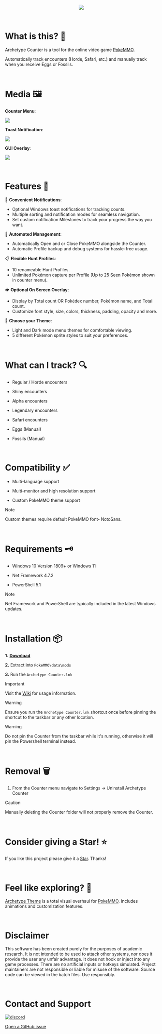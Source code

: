 <p align="center">
  <img src="/.github/images/main_logo.png">
</p>

&nbsp;

# What is this? 💭
Archetype Counter is a tool for the online video game [PokeMMO](https://pokemmo.com/).

Automatically track encounters (Horde, Safari, etc.) and manually track when you receive Eggs or Fossils.
 
&nbsp;

# Media 🖼️
**Counter Menu**:
<p align="left">
  <img src="/.github/images/main_preview.png">
</p>

**Toast Notification**:
<p align="left">
  <img src="/.github/images/toast_notification.png">
</p>

**GUI Overlay**:
<p align="left">
  <img src="/.github/images/gui_overlay.png">
</p>


&nbsp;

# Features 🧪
🚨 **Convenient Notifications**:
   - Optional Windows toast notifications for tracking counts.
   - Multiple sorting and notification modes for seamless navigation.
   - Set custom notification Milestones to track your progress the way you want.

🔧 **Automated Management**:
   - Automatically Open and or Close PokeMMO alongside the Counter.
   - Automatic Profile backup and debug systems for hassle-free usage.

📋 **Flexible Hunt Profiles**:
   - 10 renameable Hunt Profiles.
   - Unlimited Pokémon capture per Profile (Up to 25 Seen Pokémon shown in counter menu).

👁 **Optional On Screen Overlay**:
   - Display by Total count OR Pokédex number, Pokémon name, and Total count.
   - Customize font style, size, colors, thickness, padding, opacity and more.

🎨 **Choose your Theme**:
   - Light and Dark mode menu themes for comfortable viewing.
   - 5 different Pokémon sprite styles to suit your preferences.

&nbsp;

# What can I track? 🔍

- Regular / Horde encounters

- Shiny encounters

- Alpha encounters

- Legendary encounters

- Safari encounters 

- Eggs (Manual)

- Fossils (Manual)

&nbsp;

# Compatibility ✅
- Multi-language support

- Multi-monitor and high resolution support

- Custom PokeMMO theme support 

> [!NOTE]
Custom themes require default PokeMMO font- NotoSans.

&nbsp;

# Requirements 🗝️
- Windows 10 Version 1809+ or Windows 11

- Net Framework 4.7.2

- PowerShell 5.1

> [!NOTE]
Net Framework and PowerShell are typically included in the latest Windows updates.

&nbsp;
# Installation 📦
**1.** **[Download](https://github.com/ssjshields/archetype-counter/archive/refs/heads/main.zip)**

**2.** Extract into `PokeMMO\data\mods`

**3.** Run the `Archetype Counter.lnk`

> [!IMPORTANT]
 Visit the [Wiki](https://github.com/ssjshields/archetype-counter/wiki) for usage information.

> [!WARNING]
Ensure you run the `Archetype Counter.lnk` shortcut once before pinning the shortcut to the taskbar or any other location. 

> [!WARNING]
Do not pin the Counter from the taskbar while it's running, otherwise it will pin the Powershell terminal instead.

&nbsp;

# Removal 🗑️
1. From the Counter menu navigate to Settings → Uninstall Archetype Counter

> [!CAUTION]
Manually deleting the Counter folder will not properly remove the Counter.

&nbsp;

# Consider giving a Star! ⭐
If you like this project please give it a [Star](https://docs.github.com/en/enterprise-cloud@latest/get-started/exploring-projects-on-github/saving-repositories-with-stars#starring-a-repository). Thanks!

&nbsp;

# Feel like exploring? 🧭
[Archetype Theme](https://github.com/ssjshields/archetype#readme) is a total visual overhaul for [PokeMMO](https://pokemmo.com/). Includes animations and customization features.

&nbsp;

# Disclaimer
This software has been created purely for the purposes of academic research. It is not intended to be used to attack other systems, nor does it provide the user any unfair advantage. It does not hook or inject into any game processes. There are no artificial inputs or hotkeys simulated. Project maintainers are not responsible or liable for misuse of the software. Source code can be viewed in the batch files. Use responsibly.

&nbsp;
# Contact and Support
[![discord](https://assets-global.website-files.com/6257adef93867e50d84d30e2/62594fddd654fc29fcc07359_cb48d2a8d4991281d7a6a95d2f58195e.svg)](https://discord.gg/rYg7ntqQRY)

[Open a GitHub issue](https://github.com/ssjshields/archetype-counter/issues/new)
